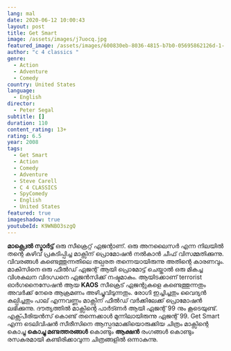 ```yaml
---
lang: mal
date: 2020-06-12 10:00:43
layout: post
title: Get Smart
image: /assets/images/j7uocq.jpg
featured_image: /assets/images/600830eb-8036-4815-b7b0-05695862126d-1-.jpeg
author: "c 4 classics "
genre:
  - Action
  - Adventure
  - Comedy
country: United States
language:
  - English
director:
  - Peter Segal
subtitle: []
duration: 110
content_rating: 13+
rating: 6.5
year: 2008
tags:
  - Get Smart
  - Action
  - Comedy
  - Adventure
  - Steve Carell
  - C 4 CLASSICS
  - SpyComedy
  - English
  - United States
featured: true
imageshadow: true
youtubeId: K9WNBO3szgQ
---
```

**മാക്സ്വെൽ സ്മാർട്ട്‌** ഒരു സീക്രെറ്റ്  ഏജന്റാണ്. ഒരു അനലൈസർ എന്ന നിലയിൽ തന്റെ കഴിവ് പ്രകടിപ്പിച്ച മാക്സിന് പ്രൊമോഷൻ നൽകാൻ ചീഫ് വിസമ്മതിക്കുന്നു. വിവരങ്ങൾ കണ്ടെത്തുന്നതിലെ തല്പരത തന്നെയായിരുന്നു അതിന്റെ കാരണവും. മാകിസിനെ ഒരു ഫീൽഡ് ഏജന്റ് ആയി പ്രൊമോട്ട് ചെയ്താൽ ഒരു മികച്ച വിശകലന വിദഗ്ധനെ ഏജൻസിക്ക് നഷ്ടമാകും. ആയിടക്കാണ് terrorist ഓർഗനൈസേഷൻ ആയ **KAOS** സീക്രെട് ഏജന്റുകളെ കണ്ടെത്തുന്നതും അവർക്ക് നേരെ ആക്രമണം അഴിച്ചുവിടുന്നതും. രോഗി ഇച്ചിച്ചതും വൈദ്യൻ കല്പിച്ചതും പാല് എന്നവണ്ണം  മാക്സിന് ഫീൽഡ് വർക്കിലേക്ക് പ്രൊമോഷൻ ലഭിക്കുന്നു. ദൗത്യത്തിൽ മാക്സിന്റെ പാർട്ണർ ആയി ഏജന്റ് 99 നും കൂടെയുണ്ട്. എക്സ്പീരിയൻസ് കൊണ്ട്  തന്നെക്കാൾ മുന്നിലായിരുന്നു ഏജന്റ് 99. Get Smart എന്ന ടെലിവിഷൻ സീരീസിനെ ആസ്പദമാക്കിയൊരുക്കിയ ചിത്രം മാക്സിന്റെ കൊച്ചു **കൊച്ചു മണ്ടത്തരങ്ങൾ** കൊണ്ടും **ആക്ഷൻ** രംഗങ്ങൾ കൊണ്ടും രസകരമായി കണ്ടിരിക്കാവുന്ന ചിത്രങ്ങളിൽ ഒന്നാകുന്നു.
